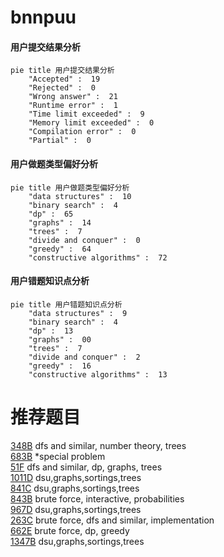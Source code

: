 # bnnpuu

<!-- tabs:start -->



#### **用户提交结果分析**

```mermaid
pie title 用户提交结果分析
    "Accepted" :  19
    "Rejected" :  0
    "Wrong answer" :  21
    "Runtime error" :  1
    "Time limit exceeded" :  9
    "Memory limit exceeded" :  0
    "Compilation error" :  0
    "Partial" :  0
```

#### **用户做题类型偏好分析**

```mermaid
pie title 用户做题类型偏好分析
    "data structures" :  10
    "binary search" :  4
    "dp" :  65
    "graphs" :  14
    "trees" :  7
    "divide and conquer" :  0
    "greedy" :  64
    "constructive algorithms" :  72
```
#### **用户错题知识点分析**

```mermaid
pie title 用户错题知识点分析
    "data structures" :  9
    "binary search" :  4
    "dp" :  13
    "graphs" :  00
    "trees" :  7
    "divide and conquer" :  2
    "greedy" :  16
    "constructive algorithms" :  13
```



<!-- tabs:end -->
# 推荐题目
[348B](https://codeforces.com/contest/348/problem/B)		dfs and similar,
                        number theory,
                        trees		  
[683B](https://codeforces.com/contest/683/problem/B)		*special problem		  
[51F](https://codeforces.com/contest/51/problem/F)		dfs and similar,
                        dp,
                        graphs,
                        trees		  
[1011D](https://codeforces.com/contest/1011/problem/D)		dsu,graphs,sortings,trees		  
[841C](https://codeforces.com/contest/841/problem/C)		dsu,graphs,sortings,trees		  
[843B](https://codeforces.com/contest/843/problem/B)		brute force,
                        interactive,
                        probabilities		  
[967D](https://codeforces.com/contest/967/problem/D)		dsu,graphs,sortings,trees		  
[263C](https://codeforces.com/contest/263/problem/C)		brute force,
                        dfs and similar,
                        implementation		  
[662E](https://codeforces.com/contest/662/problem/E)		brute force,
                        dp,
                        greedy		  
[1347B](https://codeforces.com/contest/1347/problem/B)		dsu,graphs,sortings,trees		  
